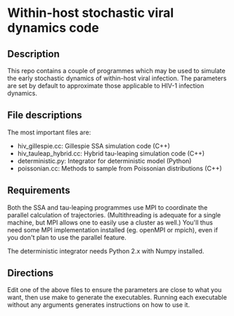 Within-host stochastic viral dynamics code
==========================================

Description
-----------
This repo contains a couple of programmes which may be used to
simulate the early stochastic dynamics of within-host viral infection.
The parameters are set by default to approximate those applicable to
HIV-1 infection dynamics.

File descriptions
-----------------
The most important files are:

* hiv_gillespie.cc: Gillespie SSA simulation code (C++)
* hiv_tauleap_hybrid.cc: Hybrid tau-leaping simulation code (C++)
* deterministic.py: Integrator for deterministic model (Python)
* poissonian.cc: Methods to sample from Poissonian distributions (C++)

Requirements
------------
Both the SSA and tau-leaping programmes use MPI to coordinate the parallel
calculation of trajectories. (Multithreading is adequate for a single machine,
but MPI allows one to easily use a cluster as well.) You'll thus need some MPI
implementation installed (eg. openMPI or mpich), even if you don't plan to use
the parallel feature.

The deterministic integrator needs Python 2.x with Numpy installed.

Directions
----------
Edit one of the above files to ensure the parameters are close to what
you want, then use make to generate the executables. Running each
executable without any arguments generates instructions on how to use
it.

